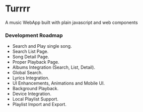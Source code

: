 # Turrrr
A music WebApp built with plain javascript and web components


### Development Roadmap
* Search and Play single song.
* Search List Page.
* Song Detail Page.
* Proper Playback Page.
* Albums Integration (Search, List, Detail).
* Global Search.
* Lyrics Integration.
* UI Enhancements, Animations and Mobile UI.
* Background Playback.
* Device Integration.
* Local Playlist Support.
* Playlist Import and Export.